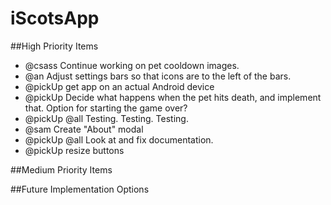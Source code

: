 # iScotsApp

##High Priority Items

* @csass Continue working on pet cooldown images.
* @an Adjust settings bars so that icons are to the left of the bars.
* @pickUp get app on an actual Android device
* @pickUp Decide what happens when the pet hits death, and implement that. Option for starting the game over?
* @pickUp @all Testing. Testing. Testing.
* @sam Create "About" modal
* @pickUp @all Look at and fix documentation.
* @pickUp resize buttons

##Medium Priority Items

##Future Implementation Options

